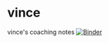 # vince
vince's coaching notes
[![Binder](https://mybinder.org/badge_logo.svg)](https://mybinder.org/v2/gh/MrRamoun/vince/notebooks)
